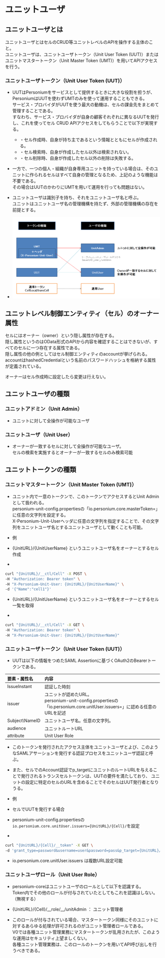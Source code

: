 # ユニットユーザ
## ユニットユーザとは
ユニットユーザとはセルのCRUD等ユニットレベルのAPIを操作する主体のこと。<br>
ユニットユーザは、ユニットユーザトークン（Unit User Token (UUT)）またはユニットマスタートークン（Unit Master Token (UMT)）を用いてAPIアクセスを行う。

### ユニットユーザトークン（Unit User Token (UUT)）
* UUTはPersoniumをサービスとして提供するときに大きな役割を担うが、PersoniumはUUTを使わずUMTのみを使って運用することもできる。<br>
サービス・プロバイダがUUTを使う最大の動機は、セルの課金先をまとめて管理することである。<br>
すなわち、サービス・プロバイダが自身の顧客それぞれに異なるUUTを発行し、これを使ってセル CRUD APIアクセスをしてもらうことで以下が実現する。

	* ・セル作成時、自身が持ち主であるという情報とともにセルが作成される。
	* ・セル検索時、自身が作成したセル以外は検索されない。
	* ・セル削除時、自身が作成したセル以外の削除は失敗する。

* 一方で、一つの個人・組織が自身専用ユニットを持っている場合は、そのユニットに作られるセルはすべて自身の管理となるため、上記のような機能は不要である。<br>
その場合はUUTのかわりにUMTを用いて運用を行っても問題はない。

* ユニットユーザは識別子を持ち、それをユニットユーザ名と呼ぶ。<br>
ユニットはユニットユーザ名の管理機構を持たず、外部の管理機構の存在を前提とする。

* ![unituser](./images/unituser.png)

## ユニットレベル制御エンティティ（セル）のオーナー属性

セルにはオーナー（owner）という隠し属性が存在する。<br>
隠し属性というのはOData形式のAPIから内容を確認することはできないが、すべてのセルに一つ存在する属性である。<br>
隠し属性の他の例としてはセル制御エンティティのaccountが挙げられる。<br>
accountはhashedCredentialという名前のパスワードハッシュを格納する属性が定義されている。

オーナーはセル作成時に設定したら変更は行えない。

## ユニットユーザの種類

### ユニットアドミン（Unit Admin）

* ユニットに対して全操作が可能なユーザ

### ユニットユーザ（Unit User）

* オーナーが一致するセルに対して全操作が可能なユーザ。<br>
セルの検索を実施するとオーナーが一致するセルのみ検索可能

## ユニットトークンの種類

### ユニットマスタートークン（Unit Master Token (UMT)）

* ユニット内で一意のトークンで、このトークンでアクセスするとUnit Adminとして扱われる。<br>
personium-unit-config.propertiesの「io.personium.core.masterToken=」に任意の文字列を設定する。<br>
X-Personium-Unit-Userヘッダに任意の文字列を指定することで、その文字列をユニットユーザ名とするユニットユーザとして動くことも可能。

* 例

* {UnitURL}/{UnitUserName} というユニットユーザ名をオーナーとするセル作成

* 
```sh
curl "{UnitURL}/__ctl/Cell" -X POST \
-H "Authorization: Bearer token" \
-H "X-Personium-Unit-User: {UnitURL}/{UnitUserName}" \
-d '{"Name":"cell1"}'
```

* {UnitURL}/{UnitUserName} というユニットユーザ名をオーナーとするセル一覧を取得

* 
```sh
curl "{UnitURL}/__ctl/Cell" -X GET \
-H "Authorization: Bearer token" \
-H "X-Personium-Unit-User: {UnitURL}/{UnitUserName}"
```

### ユニットユーザトークン（Unit User Token (UUT)）

* UUTは以下の情報をつめたSAML Assertionに基づくOAuth2のBearerトークンである。

|要素・属性名|内容|
|:--|:--|
|IssueInstant|認証した時刻|
|issuer|ユニットが認めたURL。<br>personium-unit-config.propertiesの「io.personium.core.unitUser.issuers=」に認める任意のURLを記述|
|Subject\NameID|	ユニットユーザ名。任意の文字列。|
|audience|ユニットルートURL|
|attribute|Unit User Role|


* このトークンを発行されたアクセス主体をユニットユーザとよび、このようなSAMLアサーションを発行する認証プロセスをユニットユーザ認証と呼ぶ。

* また、セルでのAccount認証でp_targetにユニットのルートURLを与えることで発行されるトランスセルトークンは、UUTの要件を満たしており、
ユニットの設定に特定のセルのURLを含めることでそのセルはUUT発行者となりうる。

* 例
* セルでUUTを発行する場合
* personium-unit-config.propertiesの`io.personium.core.unitUser.issuers={UnitURL}/{Cell}/`を設定

* 
```sh
curl "{UnitURL}/{Cell}/__token" -X GET \
-d 'grant_type=password&username=user&password=pass&p_target={UnitURL}/'
```

* io.personium.core.unitUser.issuers は複数URL設定可能

### ユニットユーザロール（Unit User Role）

* personium-coreはユニットユーザのロールとして以下を認識する。<br>
Token内でその他のロールが付与されていたとしてもこれを認識はしない。（無視する）

* {UnitURL}/{Cell}/\_\_role/\_\_/unitAdmin ： ユニット管理者

* このロールが付与されている場合、マスタートークン同様にそのユニットに対するあらゆる処理が許可されるのがユニット管理者ロールである。<br>
V0では各種ユニット管理業務にマスタートークンが乱用されたが、このような運用はセキュリティ上望ましくない。<br>
各種ユニット管理業務は、このロールのトークンを用いてAPI呼び出しを行うべきである。
